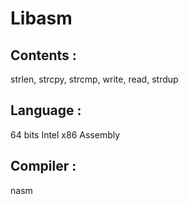 # Libasm

## Contents :
strlen, strcpy, strcmp, write, read, strdup

## Language :
64 bits Intel x86 Assembly

## Compiler :
nasm
